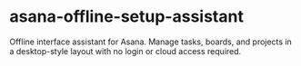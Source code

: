 # asana-offline-setup-assistant
Offline interface assistant for Asana. Manage tasks, boards, and projects in a desktop-style layout with no login or cloud access required.

